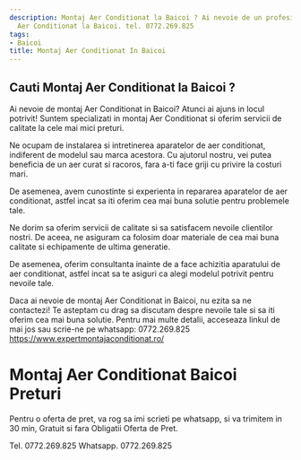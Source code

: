 ```yaml
---
description: Montaj Aer Conditionat la Baicoi ? Ai nevoie de un profesionist in Montaj
  Aer Conditionat la Baicoi. tel. 0772.269.825
tags:
- Baicoi
title: Montaj Aer Conditionat In Baicoi
---
```



## Cauti Montaj Aer Conditionat la Baicoi ?

Ai nevoie de montaj Aer Conditionat in Baicoi? Atunci ai ajuns in locul potrivit! 
Suntem specializati in montaj Aer Conditionat si oferim servicii de calitate la cele mai mici preturi.

Ne ocupam de instalarea si intretinerea aparatelor de aer conditionat, indiferent de modelul sau marca acestora. 
Cu ajutorul nostru, vei putea beneficia de un aer curat si racoros, fara a-ti face griji cu privire la costuri mari. 

De asemenea, avem cunostinte si experienta in repararea aparatelor de aer conditionat, astfel incat sa iti oferim cea mai buna solutie pentru problemele tale. 

Ne dorim sa oferim servicii de calitate si sa satisfacem nevoile clientilor nostri. 
De aceea, ne asiguram ca folosim doar materiale de cea mai buna calitate si echipamente de ultima generatie.

De asemenea, oferim consultanta inainte de a face achizitia aparatului de aer conditionat, astfel incat sa te asiguri ca alegi modelul potrivit pentru nevoile tale. 

Daca ai nevoie de montaj Aer Conditionat in Baicoi, nu ezita sa ne contactezi! 
Te asteptam cu drag sa discutam despre nevoile tale si sa iti oferim cea mai buna solutie. 
Pentru mai multe detalii, acceseaza linkul de mai jos sau scrie-ne pe whatsapp: 0772.269.825
https://www.expertmontajaconditionat.ro/

# Montaj Aer Conditionat Baicoi Preturi
Pentru o oferta de pret, va rog sa imi scrieti pe whatsapp, si va trimitem in 30 min, Gratuit si fara Obligatii Oferta de Pret.

Tel. 0772.269.825
Whatsapp. 0772.269.825
